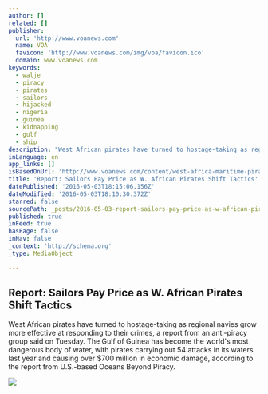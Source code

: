 ```yaml
---
author: []
related: []
publisher:
  url: 'http://www.voanews.com'
  name: VOA
  favicon: 'http://www.voanews.com/img/voa/favicon.ico'
  domain: www.voanews.com
keywords:
  - walje
  - piracy
  - pirates
  - sailors
  - hijacked
  - nigeria
  - guinea
  - kidnapping
  - gulf
  - ship
description: "West African pirates have turned to hostage-taking as regional navies grow more effective at responding to their crimes, a report from an anti-piracy group said on Tuesday. The Gulf of Guinea has become the world's most dangerous body of water, with pirates carrying out 54 attacks in its waters last year and causing over $700 million in economic damage, according to the report from U.S.-based Oceans Beyond Piracy."
inLanguage: en
app_links: []
isBasedOnUrl: 'http://www.voanews.com/content/west-africa-maritime-piracy/3313120.html'
title: 'Report: Sailors Pay Price as W. African Pirates Shift Tactics'
datePublished: '2016-05-03T18:15:06.156Z'
dateModified: '2016-05-03T18:10:30.372Z'
starred: false
sourcePath: _posts/2016-05-03-report-sailors-pay-price-as-w-african-pirates-shift-tactic.md
published: true
inFeed: true
hasPage: false
inNav: false
_context: 'http://schema.org'
_type: MediaObject

---
```

<article style=""><h1>Report: Sailors Pay Price as W. African Pirates Shift Tactics</h1><p>West African pirates have turned to hostage-taking as regional navies grow more effective at responding to their crimes, a report from an anti-piracy group said on Tuesday. The Gulf of Guinea has become the world's most dangerous body of water, with pirates carrying out 54 attacks in its waters last year and causing over $700 million in economic damage, according to the report from U.S.-based Oceans Beyond Piracy.</p><img src="http://gdb.voanews.com/A7648C50-B10F-43E8-91BF-2436A06BFE65_mw1024_mh1024_s.jpg" /></article>